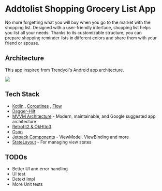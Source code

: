 # Addtolist Shopping Grocery List App

No more forgetting what you will buy when you go to the market with the shopping list. Designed with a user-friendly interface, shopping list helps you list all your needs. Thanks to its customizable structure, you can prepare shopping reminder lists in different colors and share them with your friend or spouse.



## Architecture
This app inspired from Trendyol's Android app architecture.

<img src="https://github.com/Trendyol/android-guidelines/blob/master/app_architecture_guideline/diagrams/trendyol-app-arch-diagram.png" />

## Tech Stack
* [Kotlin](https://kotlinlang.org/) , [Coroutines](https://github.com/Kotlin/kotlinx.coroutines) , [Flow](https://kotlin.github.io/kotlinx.coroutines/kotlinx-coroutines-core/kotlinx.coroutines.flow/)
* [Dagger-Hilt](https://developer.android.com/training/dependency-injection/hilt-android)
* [MVVM Architecture](https://developer.android.com/jetpack/guide) - Modern, maintainable, and Google suggested app architecture
* [Retrofit2 & OkHttp3](https://github.com/square/retrofit)
* [Gson](https://github.com/google/gson)
* [Jetpack Components](https://developer.android.com/jetpack) - ViewModel, ViewBinding and more
* [StateLayout](https://github.com/yusufonderd/StateLayout) - For managing view states


## TODOs
- Better UI and error handling
- UI test.
- Detekt Impl
- More Unit tests
